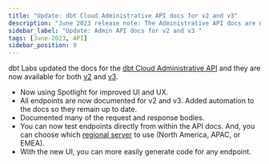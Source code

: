 ```yaml
---
title: "Update: dbt Cloud Administrative API docs for v2 and v3"
description: "June 2023 release note: The Administrative API docs are now available for v2 and v3 with a different UI."
sidebar_label: "Update: Admin API docs for v2 and v3 "
tags: [June-2023, API]
sidebar_position: 9
---
```


dbt Labs updated the docs for the [dbt Cloud Administrative API](/docs/dbt-cloud-apis/admin-cloud-api) and they are now available for both [v2](/dbt-cloud/api-v2#/) and [v3](/dbt-cloud/api-v3#/). 

- Now using Spotlight for improved UI and UX.
- All endpoints are now documented for v2 and v3. Added automation to the docs so they remain up to date.  
- Documented many of the request and response bodies.
- You can now test endpoints directly from within the API docs. And, you can choose which [regional server](/docs/cloud/about-cloud/regions-ip-addresses) to use (North America, APAC, or EMEA).
- With the new UI, you can more easily generate code for any endpoint.
